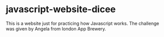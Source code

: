 # javascript-website-dicee
This is a website just for practicing how Javascript works. The challenge was given by Angela from london App Brewery.
